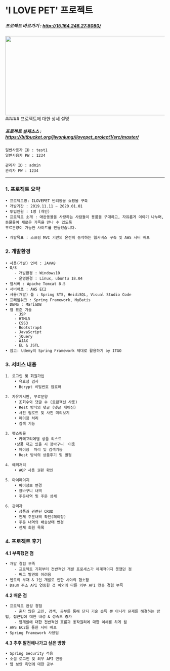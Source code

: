 # 'I LOVE PET' 프로젝트

##### 프로젝트 바로가기 : <http://15.164.246.27:8080/>
<img src="https://user-images.githubusercontent.com/44539246/74604289-bd3d1180-50ff-11ea-9268-35be9285f15b.jpg" width="510px" height="250px;" />
##### 프로젝트에 대한 상세 설명 <https://jiwon615.github.io/>

##### 프로젝트 실제소스 : https://bitbucket.org/jiwonjung/ilovepet_project1/src/master/

```
일반사용자 ID : test1
일반사용자 PW : 1234

관리자 ID : admin
관리자 PW : 1234
```
---

### 1. 프로젝트 요약

```
• 프로젝트명: ILOVEPET 반려동물 쇼핑몰 구축 
• 개발기간 : 2019.11.11 ~ 2020.01.01
• 투입인원 : 1명 (개인)
• 프로젝트 소개 : 애완동물을 사랑하는 사람들이 용품을 구매하고, 자유롭게 이야기 나누며, 동물들이 새로운 가족을 만나 수 있도록 
무료분양이 가능한 사이트를 만들었습니다. 

• 개발목표 : 스프링 MVC 기반의 온전히 동작하는 웹서비스 구축 및 AWS 서버 배포

```

### 2. 개발환경
```
• 사용(개발) 언어 : JAVA8
• O/S
	- 개발환경 : Windows10
	- 운영환경 : Linux, ubuntu 18.04
• 웹서버 : Apache Tomcat 8.5
• 서버배포 : AWS EC2
• 사용(개발) 툴 : Spring STS, HeidiSQL, Visual Studio Code
• 프레임워크 : Spring Framework, MyBatis
• DBMS : MariaDB
• 웹 표준 기술  
	- JSP
	- HTML5 
	- CSS3 
	- Bootstrap4
	- JavaScript 
	- jQuery 
	- AJAX
	- EL & JSTL
• 참고: Udemy의 Spring Framework 제대로 활용하기 by ITGO
```

### 3. 서비스 내용
```
1. 로그인 및 회원가입
	• 유효성 검사
	• Bcrypt 비밀번호 암호화
    
2. 자유게시판, 무료분양
	• 조회수와 댓글 수 (트랜잭션 사용) 
	• Rest 방식의 댓글 (댓글 페이징)
	• 사진 업로드 및 사진 미리보기 
	• 페이징 처리 
	• 검색 기능 
    
3. 펫쇼핑몰
	• 카테고리에별 상품 리스트 
	•상품 재고 있을 시 장바구니  이용
	• 페이징  처리 및 검색기능
	• Rest 방식의 상품후기 및 별점 

4. 예외처리
	• AOP 사용 권환 확인

5. 마이페이지
	• 마이정보 변경
	• 장바구니 내역
	• 주문내역 및 주문 상세

6. 관리자
	• 상품과 관련된 CRUD
	• 전체 주문내역 확인(페이징)
	• 주문 내역의 배송상태 변경
	• 전체 회원 목록
```


### 4. 프로젝트 후기

**4.1 부족했던 점**
```
• 개발 경험 부족 
	- 프로젝트 기획부터 전반적인 개발 프로세스가 체계적이지 못했던 점
	- 버그 발견의 어려움 
• 멘토의 부재 & 1인 개발로 인한 시야의 협소함
• Daum 주소 API 연동한 것 이외에 다른 외부 API 연동 경험 부족

```

**4.2 배운 점**
```
• 프로젝트 완성 경험
	- 혼자 많은 고민, 검색, 공부를 통해 단지 기술 습득 뿐 아니라 문제를 해결하는 방법, 접근법에 대한 내성 & 성숙도 증가
	- 웹개발에 대한 전반적인 흐름과 동작원리에 대한 이해를 하게 됨
• AWS EC2를 통한 서버 배포
• Spring Framework 사용법
```

**4.3 추후 발전해나가고 싶은 방향**
```
• Spring Security 적용
• 소셜 로그인 및 외부 API 연동
• 웹 보안 측면에 대한 공부
```
